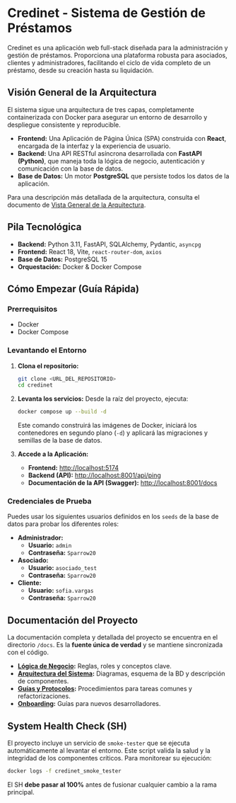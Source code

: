 # Credinet - Sistema de Gestión de Préstamos

Credinet es una aplicación web full-stack diseñada para la administración y gestión de préstamos. Proporciona una plataforma robusta para asociados, clientes y administradores, facilitando el ciclo de vida completo de un préstamo, desde su creación hasta su liquidación.

## Visión General de la Arquitectura

El sistema sigue una arquitectura de tres capas, completamente containerizada con Docker para asegurar un entorno de desarrollo y despliegue consistente y reproducible.

-   **Frontend:** Una Aplicación de Página Única (SPA) construida con **React**, encargada de la interfaz y la experiencia de usuario.
-   **Backend:** Una API RESTful asíncrona desarrollada con **FastAPI (Python)**, que maneja toda la lógica de negocio, autenticación y comunicación con la base de datos.
-   **Base de Datos:** Un motor **PostgreSQL** que persiste todos los datos de la aplicación.

Para una descripción más detallada de la arquitectura, consulta el documento de [Vista General de la Arquitectura](./docs/system_architecture/01_overview.md).

## Pila Tecnológica

-   **Backend:** Python 3.11, FastAPI, SQLAlchemy, Pydantic, `asyncpg`
-   **Frontend:** React 18, Vite, `react-router-dom`, `axios`
-   **Base de Datos:** PostgreSQL 15
-   **Orquestación:** Docker & Docker Compose

## Cómo Empezar (Guía Rápida)

### Prerrequisitos

-   Docker
-   Docker Compose

### Levantando el Entorno

1.  **Clona el repositorio:**
    ```bash
    git clone <URL_DEL_REPOSITORIO>
    cd credinet
    ```

2.  **Levanta los servicios:**
    Desde la raíz del proyecto, ejecuta:
    ```bash
    docker compose up --build -d
    ```
    Este comando construirá las imágenes de Docker, iniciará los contenedores en segundo plano (`-d`) y aplicará las migraciones y semillas de la base de datos.

3.  **Accede a la Aplicación:**
    -   **Frontend:** [http://localhost:5174](http://localhost:5174)
    -   **Backend (API):** [http://localhost:8001/api/ping](http://localhost:8001/api/ping)
    -   **Documentación de la API (Swagger):** [http://localhost:8001/docs](http://localhost:8001/docs)

### Credenciales de Prueba

Puedes usar los siguientes usuarios definidos en los `seeds` de la base de datos para probar los diferentes roles:

-   **Administrador:**
    -   **Usuario:** `admin`
    -   **Contraseña:** `Sparrow20`
-   **Asociado:**
    -   **Usuario:** `asociado_test`
    -   **Contraseña:** `Sparrow20`
-   **Cliente:**
    -   **Usuario:** `sofia.vargas`
    -   **Contraseña:** `Sparrow20`

## Documentación del Proyecto

La documentación completa y detallada del proyecto se encuentra en el directorio `/docs`. Es la **fuente única de verdad** y se mantiene sincronizada con el código.

-   **[Lógica de Negocio](./docs/business_logic/):** Reglas, roles y conceptos clave.
-   **[Arquitectura del Sistema](./docs/system_architecture/):** Diagramas, esquema de la BD y descripción de componentes.
-   **[Guías y Protocolos](./docs/guides/):** Procedimientos para tareas comunes y refactorizaciones.
-   **[Onboarding](./docs/onboarding/):** Guías para nuevos desarrolladores.

## System Health Check (SH)

El proyecto incluye un servicio de `smoke-tester` que se ejecuta automáticamente al levantar el entorno. Este script valida la salud y la integridad de los componentes críticos. Para monitorear su ejecución:

```bash
docker logs -f credinet_smoke_tester
```

El SH **debe pasar al 100%** antes de fusionar cualquier cambio a la rama principal.
